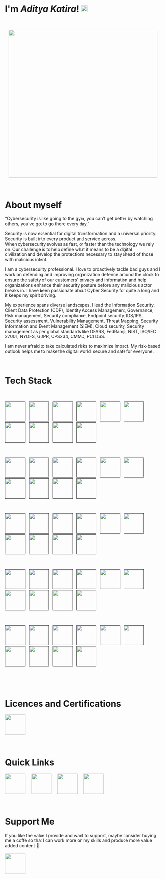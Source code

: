 # I'm ***Aditya Katira***! <img src="https://raw.githubusercontent.com/MartinHeinz/MartinHeinz/master/wave.gif" height="21">

&nbsp;

<p align="center">
    <img src="https://cdn.jsdelivr.net/gh/AdityaKatira/AdityaKatira/SVG/Blogging Minimalistic/Blogging Minimalistic/blogging.svg" width="480px"/>
</p>

&nbsp;

# About myself

“Cybersecurity is like going to the gym, you can’t get better by watching others, you’ve got to go there every day.”

Security is now essential for digital transformation and a universal priority. Security is built into every product and service across. When cybersecurity evolves as fast, or faster than the technology we rely on. Our challenge is to help define what it means to be a digital civilization and develop the protections necessary to stay ahead of those with malicious intent.

I am a cybersecurity professional. I love to proactively tackle bad guys and I work on defending and improving organization defence around the clock to ensure the safety of our customers' privacy and information and help organizations enhance their security posture before any malicious actor breaks in. I have been passionate about Cyber Security for quite a long and it keeps my spirit driving.

My experience spans diverse landscapes. I lead the Information Security, Client Data Protection (CDP), Identity Access Management, Governance, Risk management, Security compliance, Endpoint security, IDS/IPS, Security assessment, Vulnerability Management, Threat Mapping, Security Information and Event Management (SIEM), Cloud security, Security management as per global standards like DFARS, FedRamp, NIST, ISO/IEC 27001, NYDFS, GDPR, CPS234, CMMC, PCI DSS.

I am never afraid to take calculated risks to maximize impact. My risk-based outlook helps me to make the digital world  secure and safe for everyone.

&nbsp;
# Tech Stack

<br>

<a href=""><td align="center" width="140" height="112.43"><img src="https://cdn.jsdelivr.net/gh/AdityaKatira28/node/microsoft.svg" width="65px"/></a>&nbsp;&nbsp;
<a href=""><td align="center" width="140" height="112.43"><img src="https://cdn.jsdelivr.net/gh/AdityaKatira/AdityaKatira/SVG/microsoftoffice.svg" width="65px"/></a>&nbsp;&nbsp;
<a href=""><td align="center" width="140" height="112.43"><img src="https://cdn.jsdelivr.net/gh/AdityaKatira/AdityaKatira/SVG/linux.svg" width="65px"/></a>&nbsp;&nbsp;
<a href=""><td align="center" width="140" height="112.43"><img src="https://cdn.jsdelivr.net/gh/AdityaKatira/AdityaKatira/SVG/redhat.svg" width="65px"/></a>&nbsp;&nbsp;
<a href=""><td align="center" width="140" height="112.43"><img src="https://cdn.jsdelivr.net/gh/AdityaKatira/AdityaKatira/SVG/openstack.svg" width="65px"/></a>&nbsp;&nbsp;
<a href=""><td align="center" width="140" height="112.43"><img src="https://cdn.jsdelivr.net/gh/AdityaKatira/AdityaKatira/SVG/vmware.svg" width="65px"/></a>&nbsp;&nbsp;
<a href=""><td align="center" width="140" height="112.43"><img src="https://cdn.jsdelivr.net/gh/AdityaKatira/AdityaKatira/SVG/citrix.svg" width="65px"/></a>&nbsp;&nbsp;
<a href=""><td align="center" width="140" height="112.43"><img src="https://cdn.jsdelivr.net/gh/AdityaKatira/AdityaKatira/SVG/nutanix.svg" width="65px"/></a>&nbsp;&nbsp;
<a href=""><td align="center" width="140" height="112.43"><img src="https://cdn.jsdelivr.net/gh/AdityaKatira/AdityaKatira/SVG/microsoftazure.svg" width="65px"/></a>&nbsp;&nbsp;
<a href=""><td align="center" width="140" height="112.43"><img src="https://cdn.jsdelivr.net/gh/AdityaKatira/AdityaKatira/SVG/amazonaws.svg" width="65px"/></a>&nbsp;&nbsp;
 
&nbsp;
 
<a href=""><td align="center" width="140" height="112.43"><img src="https://cdn.jsdelivr.net/gh/AdityaKatira/AdityaKatira/SVG/googlecloud.svg" width="65px"/></a>&nbsp;&nbsp;
<a href=""><td align="center" width="140" height="112.43"><img src="https://cdn.jsdelivr.net/gh/AdityaKatira/AdityaKatira/SVG/alibabacloud.svg" width="65px"/></a>&nbsp;&nbsp;
<a href=""><td align="center" width="140" height="112.43"><img src="https://cdn.jsdelivr.net/gh/AdityaKatira/AdityaKatira/SVG/git.svg" width="65px"/></a>&nbsp;&nbsp;
<a href=""><td align="center" width="140" height="112.43"><img src="https://cdn.jsdelivr.net/gh/AdityaKatira/AdityaKatira/SVG/docker.svg" width="65px"/></a>&nbsp;&nbsp;
<a href=""><td align="center" width="140" height="112.43"><img src="https://cdn.jsdelivr.net/gh/AdityaKatira/AdityaKatira/SVG/kubernetes.svg" width="65px"/></a>&nbsp;&nbsp;
<a href=""><td align="center" width="140" height="112.43"><img src="https://cdn.jsdelivr.net/gh/AdityaKatira/AdityaKatira/SVG/terraform.svg" width="65px"/></a>&nbsp;&nbsp;
<a href=""><td align="center" width="140" height="112.43"><img src="https://cdn.jsdelivr.net/gh/AdityaKatira/AdityaKatira/SVG/prometheus.svg" width="65px"/></a>&nbsp;&nbsp;
<a href=""><td align="center" width="140" height="112.43"><img src="https://cdn.jsdelivr.net/gh/AdityaKatira/AdityaKatira/SVG/splunk.svg" width="65px"/></a>&nbsp;&nbsp;
<a href=""><td align="center" width="140" height="112.43"><img src="https://cdn.jsdelivr.net/gh/AdityaKatira/AdityaKatira/SVG/wireshark.svg" width="65px"/></a>&nbsp;&nbsp;
<a href=""><td align="center" width="140" height="112.43"><img src="https://cdn.jsdelivr.net/gh/AdityaKatira/AdityaKatira/SVG/sumologic.svg" width="65px"/></a>&nbsp;&nbsp;

&nbsp;

<a href=""><td align="center" width="140" height="112.43"><img src="https://cdn.jsdelivr.net/gh/AdityaKatira/AdityaKatira/SVG/fortinet.svg" width="65px"/></a>&nbsp;&nbsp;
<a href=""><td align="center" width="140" height="112.43"><img src="https://cdn.jsdelivr.net/gh/AdityaKatira/AdityaKatira/SVG/junipernetworks.svg" width="65px"/></a>&nbsp;&nbsp;
<a href=""><td align="center" width="140" height="112.43"><img src="https://cdn.jsdelivr.net/gh/AdityaKatira/AdityaKatira/SVG/cisco.svg" width="65px"/></a>&nbsp;&nbsp;
<a href=""><td align="center" width="140" height="112.43"><img src="https://cdn.jsdelivr.net/gh/AdityaKatira/AdityaKatira/SVG/qualys.svg" width="65px"/></a>&nbsp;&nbsp;
<a href=""><td align="center" width="140" height="112.43"><img src="https://cdn.jsdelivr.net/gh/AdityaKatira/AdityaKatira/SVG/trendmicro.svg" width="65px"/></a>&nbsp;&nbsp;
<a href=""><td align="center" width="140" height="112.43"><img src="https://cdn.jsdelivr.net/gh/AdityaKatira/AdityaKatira/SVG/sonicwall.svg" width="65px"/></a>&nbsp;&nbsp;
<a href=""><td align="center" width="140" height="112.43"><img src="https://cdn.jsdelivr.net/gh/AdityaKatira/AdityaKatira/SVG/paloaltonetworks.svg" width="65px"/></a>&nbsp;&nbsp;
<a href=""><td align="center" width="140" height="112.43"><img src="https://cdn.jsdelivr.net/gh/AdityaKatira/AdityaKatira/SVG/dynatrace.svg" width="65px"/></a>&nbsp;&nbsp;
<a href=""><td align="center" width="140" height="112.43"><img src="https://cdn.jsdelivr.net/gh/AdityaKatira/AdityaKatira/SVG/aqua.svg" width="65px"/></a>&nbsp;&nbsp;
<a href=""><td align="center" width="140" height="112.43"><img src="https://cdn.jsdelivr.net/gh/AdityaKatira/AdityaKatira/SVG/datadog.svg" width="65px"/></a>&nbsp;&nbsp;
   
&nbsp;

<a href=""><td align="center" width="140" height="112.43"><img src="https://cdn.jsdelivr.net/gh/AdityaKatira/AdityaKatira/SVG/newrelic.svg" width="65px"/></a>&nbsp;&nbsp;
<a href=""><td align="center" width="140" height="112.43"><img src="https://cdn.jsdelivr.net/gh/AdityaKatira/AdityaKatira/SVG/falco.svg" width="65px"/></a>&nbsp;&nbsp;
<a href=""><td align="center" width="140" height="112.43"><img src="https://cdn.jsdelivr.net/gh/AdityaKatira/AdityaKatira/SVG/auth0.svg" width="65px"/></a>&nbsp;&nbsp;
<a href=""><td align="center" width="140" height="112.43"><img src="https://cdn.jsdelivr.net/gh/AdityaKatira/AdityaKatira/SVG/okta.svg" width="65px"/></a>&nbsp;&nbsp;
<a href=""><td align="center" width="140" height="112.43"><img src="https://cdn.jsdelivr.net/gh/AdityaKatira/AdityaKatira/SVG/veeam.svg" width="65px"/></a>&nbsp;&nbsp;
<a href=""><td align="center" width="140" height="112.43"><img src="https://cdn.jsdelivr.net/gh/AdityaKatira/AdityaKatira/SVG/pagerduty.svg" width="65px"/></a>&nbsp;&nbsp;
<a href=""><td align="center" width="140" height="112.43"><img src="https://cdn.jsdelivr.net/gh/AdityaKatira/AdityaKatira/SVG/snowflake.svg" width="65px"/></a>&nbsp;&nbsp;
<a href=""><td align="center" width="140" height="112.43"><img src="https://cdn.jsdelivr.net/gh/AdityaKatira/AdityaKatira/SVG/ansible.svg" width="65px"/></a>&nbsp;&nbsp;
<a href=""><td align="center" width="140" height="112.43"><img src="https://cdn.jsdelivr.net/gh/AdityaKatira/AdityaKatira/SVG/chef.svg" width="65px"/></a>&nbsp;&nbsp;
<a href=""><td align="center" width="140" height="112.43"><img src="https://cdn.jsdelivr.net/gh/AdityaKatira/AdityaKatira/SVG/jenkins.svg" width="65px"/></a>&nbsp;&nbsp;

&nbsp;

<a href=""><td align="center" width="140" height="112.43"><img src="https://cdn.jsdelivr.net/gh/AdityaKatira/AdityaKatira/SVG/grafana.svg" width="65px"/></a>&nbsp;&nbsp;
<a href=""><td align="center" width="140" height="112.43"><img src="https://cdn.jsdelivr.net/gh/AdityaKatira/AdityaKatira/SVG/elastic.svg" width="65px"/></a>&nbsp;&nbsp;
<a href=""><td align="center" width="140" height="112.43"><img src="https://cdn.jsdelivr.net/gh/AdityaKatira/AdityaKatira/SVG/elasticstack.svg" width="65px"/></a>&nbsp;&nbsp;
<a href=""><td align="center" width="140" height="112.43"><img src="https://cdn.jsdelivr.net/gh/AdityaKatira/AdityaKatira/SVG/puppet.svg" width="65px"/></a>&nbsp;&nbsp;
<a href=""><td align="center" width="140" height="112.43"><img src="https://cdn.jsdelivr.net/gh/AdityaKatira/AdityaKatira/SVG/saltstack.svg" width="65px"/></a>&nbsp;&nbsp;
<a href=""><td align="center" width="140" height="112.43"><img src="https://cdn.jsdelivr.net/gh/AdityaKatira/AdityaKatira/SVG/vagrant.svg" width="65px"/></a>&nbsp;&nbsp;
<a href=""><td align="center" width="140" height="112.43"><img src="https://cdn.jsdelivr.net/gh/AdityaKatira/AdityaKatira/SVG/rancher.svg" width="65px"/></a>&nbsp;&nbsp;
<a href=""><td align="center" width="140" height="112.43"><img src="https://cdn.jsdelivr.net/gh/AdityaKatira/AdityaKatira/SVG/apachekafka.svg" width="65px"/></a>&nbsp;&nbsp;
<a href=""><td align="center" width="140" height="112.43"><img src="https://cdn.jsdelivr.net/gh/AdityaKatira/AdityaKatira/SVG/nginx.svg" width="65px"/></a>&nbsp;&nbsp;
<a href=""><td align="center" width="140" height="112.43"><img src="https://cdn.jsdelivr.net/gh/AdityaKatira/AdityaKatira/SVG/rabbitmq.svg" width="65px"/></a>&nbsp;&nbsp;

<br>

&nbsp;

# Licences and Certifications

<a href="https://www.credly.com/users/aditya-katira"><td align="center" width="140" height="112.43">
                <img src="https://cdn.jsdelivr.net/gh/AdityaKatira/AdityaKatira/SVG/credly.svg" width="65px"/></a>&nbsp;&nbsp;          
                                    
&nbsp;

# Quick Links

<a href="https://adityakatira.com"><td align="center" width="140" height="112.43">
                <img src="https://cdn.jsdelivr.net/gh/AdityaKatira/AdityaKatira/SVG/googlechrome.svg" width="65px"/></a>&nbsp;&nbsp;&nbsp;&nbsp;
<a href="https://www.linkedin.com/in/adityakatira/"><td align="center" width="140" height="112.43">
                <img src="https://cdn.jsdelivr.net/gh/AdityaKatira/AdityaKatira/SVG/linkedin.svg" width="65px"/></a>&nbsp;&nbsp;&nbsp;&nbsp;
				<a href="https://twitter.com/AdityaKatira
"><td align="center" width="140" height="112.43">
                <img src="https://cdn.jsdelivr.net/gh/AdityaKatira/AdityaKatira/SVG/x.svg" width="65px"/></a>&nbsp;&nbsp;&nbsp;&nbsp;
<a href="mailto:adityakatira@hotmail.com"><td align="center" width="140" height="112.43">
                <img src="https://cdn.jsdelivr.net/gh/AdityaKatira/AdityaKatira/SVG/microsoftoutlook.svg" width="65px"/></a>&nbsp;&nbsp;


&nbsp;
# Support Me

If you like the value I provide and want to support, maybe consider buying me a coffe so that I can work more on my skills and produce more value added content 🙌
<br><br>
<a href="https://www.buymeacoffee.com/AdityaKatira"><td align="center" width="140" height="112.43">
                <img src="https://cdn.jsdelivr.net/gh/AdityaKatira/AdityaKatira/SVG/buymeacoffee.svg" width="65px"/></a>









